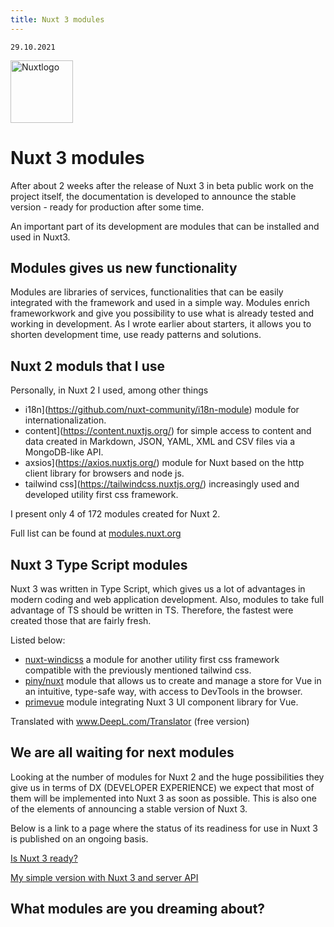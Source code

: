 ```yaml
---
title: Nuxt 3 modules
---
```


    29.10.2021

    
<img class="animate-pulse" src="/Nuxt-js.png" alt="Nuxtlogo" style="height: 100px; width:100px;"/>


 

# Nuxt 3 modules

After about 2 weeks after the release of Nuxt 3 in beta public work on the project itself, the documentation is developed to announce the stable version - ready for production after some time.

An important part of its development are modules that can be installed and used in Nuxt3.


## Modules gives us new functionality

Modules are libraries of services, functionalities that can be easily integrated with the framework and used in a simple way.
Modules enrich frameworkwork and give you possibility to use what is already tested and working in development.
As I wrote earlier about starters, it allows you to shorten development time, use ready patterns and solutions.

## Nuxt 2 moduls that I use

Personally, in Nuxt 2 I used, among other things 

- i18n](https://github.com/nuxt-community/i18n-module) module for internationalization.
- content](https://content.nuxtjs.org/) for simple access to content and data created in Markdown, JSON, YAML, XML and CSV files via a MongoDB-like API.
- axsios](https://axios.nuxtjs.org/) module for Nuxt based on the http client library for browsers and node js.
- tailwind css](https://tailwindcss.nuxtjs.org/) increasingly used and developed utility first css framework.

I present only 4 of 172 modules created for Nuxt 2.

 Full list can be found at [modules.nuxt.org](https://modules.nuxtjs.org/)


## Nuxt 3 Type Script modules 

Nuxt 3 was written in Type Script, which gives us a lot of advantages in modern coding and web application development. Also, modules to take full advantage of TS should be written in TS. Therefore, the fastest were created  those that are fairly fresh. 

Listed below:

- [nuxt-windicss](https://github.com/windicss/nuxt-windicss) a module for another utility first css framework compatible with the previously mentioned tailwind css.
- [piny/nuxt](https://pinia.esm.dev) module that allows us to create and manage a store for Vue in an intuitive, type-safe way, with access to DevTools in the browser.
- [primevue](https://www.primefaces.org/primevue/) module integrating Nuxt 3 UI component library for Vue.

Translated with www.DeepL.com/Translator (free version)

## We are all waiting for next modules

Looking at the number of modules for Nuxt 2 and the huge possibilities they give us in terms of DX (DEVELOPER EXPERIENCE) we expect that most of them will be implemented into Nuxt 3 as soon as possible. This is also one of the elements of announcing a stable version of Nuxt 3.

Below is a link to a page where the status of its readiness for use in Nuxt 3 is published on an ongoing basis.


[Is Nuxt 3 ready?](https://isnuxt3ready.owln.ai/)


[My simple version with Nuxt 3 and server API ](https://condescending-snyder-943f7c.netlify.app/)

## What modules are you dreaming about?